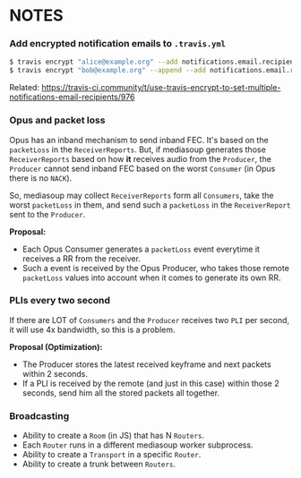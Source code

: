 # NOTES


### Add encrypted notification emails to `.travis.yml`

```bash
$ travis encrypt "alice@example.org" --add notifications.email.recipients
$ travis encrypt "bob@example.org" --append --add notifications.email.recipients
```

Related: https://travis-ci.community/t/use-travis-encrypt-to-set-multiple-notifications-email-recipients/976


### Opus and packet loss

Opus has an inband mechanism to send inband FEC. It's based on the `packetLoss` in the `ReceiverReports`. But, if mediasoup generates those `ReceiverReports` based on how **it** receives audio from the `Producer`, the `Producer` cannot send inband FEC based on the worst `Consumer` (in Opus there is no `NACK`).

So, mediasoup may collect `ReceiverReports` form all `Consumers`,  take the worst `packetLoss` in them, and send such a `packetLoss` in the `ReceiverReport` sent to the `Producer`.

**Proposal:**

* Each Opus Consumer generates a `packetLoss` event everytime it receives a RR from the receiver.
* Such a event is received by the Opus Producer, who takes those remote `packetLoss` values into account when it comes to generate its own RR.


### PLIs every two second

If there are LOT of `Consumers` and the `Producer` receives two `PLI` per second, it will use 4x bandwidth, so this is a problem.

**Proposal (Optimization):**

* The Producer stores the latest received keyframe and next packets within 2 seconds.
* If a PLI is received by the remote (and just in this case) within those 2 seconds, send him all the stored packets all together.


### Broadcasting

* Ability to create a `Room` (in JS) that has N `Routers`.
* Each `Router` runs in a different mediasoup worker subprocess.
* Ability to create a `Transport` in a specific `Router`.
* Ability to create a trunk between `Routers`.
